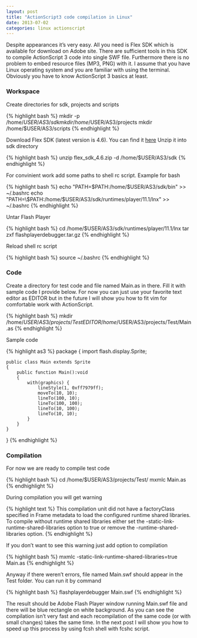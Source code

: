 ```yaml
---
layout: post
title: "ActionScript3 code compilation in Linux"
date: 2013-07-02
categories: linux actionscript
---
```


Despite appearances it’s very easy.
All you need is Flex SDK which is available for download on Adobe site.
There are sufficient tools in this SDK to compile ActionScript 3 code into single SWF file.
Furthermore there is no problem to embed resource files (MP3, PNG) with it.
I assume that you have Linux operating system and you are familiar with using the terminal.
Obviously you have to know ActionScript 3 basics at least.


### Workspace
Create directories for sdk, projects and scripts

{% highlight bash %}
mkdir -p /home/$USER/AS3/sdk
mkdir /home/$USER/AS3/projects
mkdir /home/$USER/AS3/scripts
{% endhighlight %}

Download Flex SDK (latest version is 4.6).
You can find it [here][flex-sdk-download]
Unzip it into sdk directory

{% highlight bash %}
unzip flex_sdk_4.6.zip -d /home/$USER/AS3/sdk
{% endhighlight %}

For convinient work add some paths to shell rc script. Example for bash

{% highlight bash %}
echo "PATH=\$PATH:/home/$USER/AS3/sdk/bin" >> ~/.bashrc
echo "PATH=\$PATH:/home/$USER/AS3/sdk/runtimes/player/11.1/lnx" >> ~/.bashrc
{% endhighlight %}

Untar Flash Player

{% highlight bash %}
cd /home/$USER/AS3/sdk/runtimes/player/11.1/lnx
tar zxf flashplayerdebugger.tar.gz
{% endhighlight %}

Reload shell rc script

{% highlight bash %}
source ~/.bashrc
{% endhighlight %}


### Code
Create a directory for test code and file named Main.as in there. Fill it with sample code I provide below.
For now you can just use your favorite text editor as EDITOR but in the future I will
show you how to fit vim for comfortable work with ActionScript.

{% highlight bash %}
mkdir /home/$USER/AS3/projects/Test 
EDITOR /home/$USER/AS3/projects/Test/Main.as
{% endhighlight %}

Sample code

{% highlight as3 %}
package {
	import flash.display.Sprite;

	public class Main extends Sprite
	{
		public function Main():void
		{
			with(graphics) {
				lineStyle(1, 0xff7979ff);
				moveTo(10, 10);
				lineTo(100, 10);
				lineTo(100, 100);
				lineTo(10, 100);
				lineTo(10, 10);
			}
		}
	}

}
{% endhighlight %}


### Compilation
For now we are ready to compile test code

{% highlight bash %}
cd /home/$USER/AS3/projects/Test/
mxmlc Main.as
{% endhighlight %}

During compilation you will get warning

{% highlight text %}
This compilation unit did not have a factoryClass specified
in Frame metadata to load the configured runtime shared libraries.
To compile without runtime shared libraries either set 
the -static-link-runtime-shared-libraries option to true 
or remove the -runtime-shared-libraries option.
{% endhighlight %}

If you don’t want to see this warning just add option to compilation

{% highlight bash %}
mxmlc -static-link-runtime-shared-libraries=true Main.as
{% endhighlight %}

Anyway if there weren’t errors, file named Main.swf should appear in the Test folder. You can run it by command

{% highlight bash %}
flashplayerdebugger Main.swf
{% endhighlight %}

The result should be Adobe Flash Player window running Main.swf file and there will be blue rectangle on white background.
As you can see the compilation isn’t very fast and each recompilation of the same code (or with small changes) takes the same time.
In the next post I will show you how to speed up this process by using fcsh shell with fcshc script.


[flex-sdk-download]: http://www.adobe.com/devnet/flex/flex-sdk-download.html
